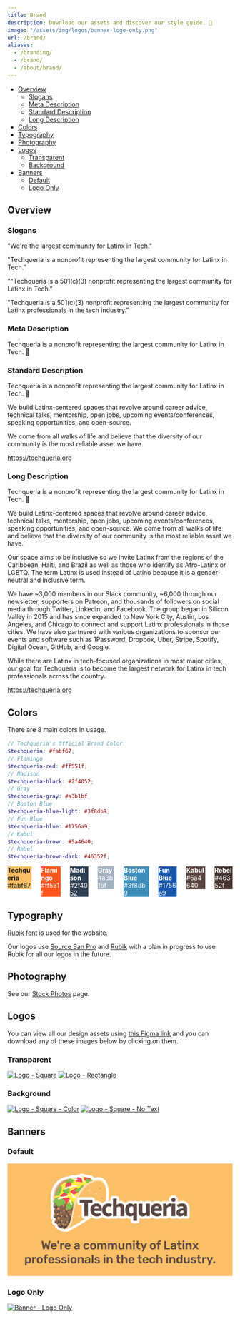 ```yaml
---
title: Brand
description: Download our assets and discover our style guide. 🎨
image: "/assets/img/logos/banner-logo-only.png"
url: /brand/
aliases:
  - /branding/
  - /brand/
  - /about/brand/
---
```


- [Overview](#overview)
  - [Slogans](#slogans)
  - [Meta Description](#meta-description)
  - [Standard Description](#standard-description)
  - [Long Description](#long-description)
- [Colors](#colors)
- [Typography](#typography)
- [Photography](#photography)
- [Logos](#logos)
  - [Transparent](#transparent)
  - [Background](#background)
- [Banners](#banners)
  - [Default](#default)
  - [Logo Only](#logo-only)

## Overview

### Slogans

"We're the largest community for Latinx in Tech."

"Techqueria is a nonprofit representing the largest community for Latinx in Tech."

""Techqueria is a 501(c)(3) nonprofit representing the largest community for Latinx in Tech."

"Techqueria is a 501(c)(3) nonprofit representing the largest community for Latinx professionals in the tech industry."

### Meta Description

Techqueria is a nonprofit representing the largest community for Latinx in Tech. 🌮

### Standard Description

Techqueria is a nonprofit representing the largest community for Latinx in Tech. 🌮

We build Latinx-centered spaces that revolve around career advice, technical talks, mentorship, open jobs, upcoming events/conferences, speaking opportunities, and open-source.

We come from all walks of life and believe that the diversity of our community is the most reliable asset we have.

https://techqueria.org

### Long Description

Techqueria is a nonprofit representing the largest community for Latinx in Tech. 🌮

We build Latinx-centered spaces that revolve around career advice, technical talks, mentorship, open jobs, upcoming events/conferences, speaking opportunities, and open-source. We come from all walks of life and believe that the diversity of our community is the most reliable asset we have.

Our space aims to be inclusive so we invite Latinx from the regions of the Caribbean, Haiti, and Brazil as well as those who identify as Afro-Latinx or LGBTQ. The term Latinx is used instead of Latino because it is a gender-neutral and inclusive term.

We have ~3,000 members in our Slack community, ~6,000 through our newsletter, supporters on Patreon, and thousands of followers on social media through Twitter, LinkedIn, and Facebook. The group began in Silicon Valley in 2015 and has since expanded to New York City, Austin, Los Angeles, and Chicago to connect and support Latinx professionals in those cities. We have also partnered with various organizations to sponsor our events and software such as 1Password, Dropbox, Uber, Stripe, Spotify, Digital Ocean, GitHub, and Google.

While there are Latinx in tech-focused organizations in most major cities, our goal for Techqueria is to become the largest network for Latinx in tech professionals across the country.

https://techqueria.org

## Colors

There are 8 main colors in usage.

```scss
// Techqueria's Official Brand Color
$techqueria: #fabf67;
// Flamingo
$techqueria-red: #ff551f;
// Madison
$techqueria-black: #2f4052;
// Gray
$techqueria-gray: #a3b1bf;
// Boston Blue
$techqueria-blue-light: #3f8db9;
// Fun Blue
$techqueria-blue: #1756a9;
// Kabul
$techqueria-brown: #5a4640;
// Rebel
$techqueria-brown-dark: #46352f;
```

<div class="columns is-multiline">
  <!-- Yellow -->
  <div class="column is-one-quarter">
    <div class="box" style="background-color:#fabf67">
      <b>Techqueria</b>
      <br>#fabf67
    </div>
  </div>
  <!-- Red -->
  <div class="column is-one-quarter">
    <div class="box" style="background-color:#ff551f; color: white;">
      <b>Flamingo</b>
      <br>#ff551f
    </div>
  </div>
  <!-- Black -->
  <div class="column is-one-quarter">
    <div class="box" style="background-color:#2f4052; color: white;">
      <b>Madison</b>
      <br>#2f4052
    </div>
  </div>
  <!-- Gray -->
  <div class="column is-one-quarter">
    <div class="box" style="background-color:#a3b1bf; color: white;">
      <b>Gray</b>
      <br>#a3b1bf
    </div>
  </div>
  <!-- Blue Light -->
  <div class="column is-one-quarter">
    <div class="box" style="background-color:#3f8db9; color: white;">
      <b>Boston Blue</b>
      <br>#3f8db9
    </div>
  </div>
  <!-- Blue -->
  <div class="column is-one-quarter">
    <div class="box" style="background-color:#1756a9; color: white;">
      <b>Fun Blue</b>
      <br>#1756a9
    </div>
  </div>
  <!-- Brown -->
  <div class="column is-one-quarter">
    <div class="box" style="background-color:#5a4640; color: white;">
      <b>Kabul</b>
      <br>#5a4640
    </div>
  </div>
  <!-- Brown Dark -->
  <div class="column is-one-quarter">
    <div class="box" style="background-color:#46352f; color: white;">
      <b>Rebel</b>
      <br>#46352f
    </div>
  </div>
</div>

## Typography

[Rubik font](https://fonts.google.com/specimen/Rubik) is used for the website.

Our logos use [Source San Pro](https://fonts.google.com/specimen/Source+Sans+Pro) and [Rubik](https://fonts.google.com/specimen/Rubik) with a plan in progress to use Rubik for all our logos in the future.

## Photography

See our [Stock Photos](/about/stock-photos/) page.

## Logos

You can view all our design assets using [this Figma link](https://www.figma.com/file/I33DuKmkVHxSKdkFCE7LqlHu/Techqueria) and you can download any of these images below by clicking on them.

### Transparent

<a href="/assets/img/logos/logo-square.png" download><img src="/assets/img/logos/logo-square.png" alt="Logo - Square" width="250"></a>
<a href="/assets/img/logos/logo-rectangle.png" download><img src="/assets/img/logos/logo-rectangle.png" alt="Logo - Rectangle" width="500"></a>

### Background

<a href="/assets/img/logos/logo-square-color.png" download><img src="/assets/img/logos/logo-square-color.png" alt="Logo - Square - Color" width="250"></a>
<a href="/assets/img/logos/logo-square-no-text.png" download><img src="/assets/img/logos/logo-square-no-text.png" alt="Logo - Square - No Text" width="250"></a>

## Banners

### Default

<a href="/assets/img/logos/banner.png" download><img src="/assets/img/logos/banner.png" alt="Banner"></a>

### Logo Only

<a href="/assets/img/logos/banner-logo-only.png" download><img src="/assets/img/logos/banner-logo-only.png" alt="Banner - Logo Only"></a>
